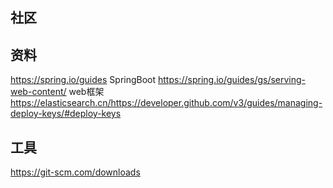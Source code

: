 ## 社区
## 资料
https://spring.io/guides   SpringBoot
https://spring.io/guides/gs/serving-web-content/  web框架
https://elasticsearch.cn/https://developer.github.com/v3/guides/managing-deploy-keys/#deploy-keys

## 工具
https://git-scm.com/downloads